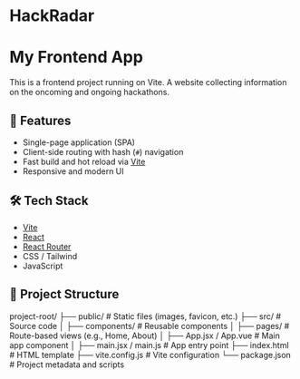 # HackRadar

# My Frontend App

This is a frontend project running on Vite. A website collecting information on the oncoming and ongoing hackathons.

## 🚀 Features

- Single-page application (SPA)
- Client-side routing with hash (`#`) navigation
- Fast build and hot reload via [Vite](https://vitejs.dev/)
- Responsive and modern UI

## 🛠 Tech Stack

- [Vite](https://vitejs.dev/)
- [React](https://reactjs.org/)
- [React Router](https://reactrouter.com/)
- CSS / Tailwind
- JavaScript

## 📁 Project Structure

project-root/
├── public/ # Static files (images, favicon, etc.)
├── src/ # Source code
│ ├── components/ # Reusable components
│ ├── pages/ # Route-based views (e.g., Home, About)
│ ├── App.jsx / App.vue # Main app component
│ ├── main.jsx / main.js # App entry point
├── index.html # HTML template
├── vite.config.js # Vite configuration
└── package.json # Project metadata and scripts

